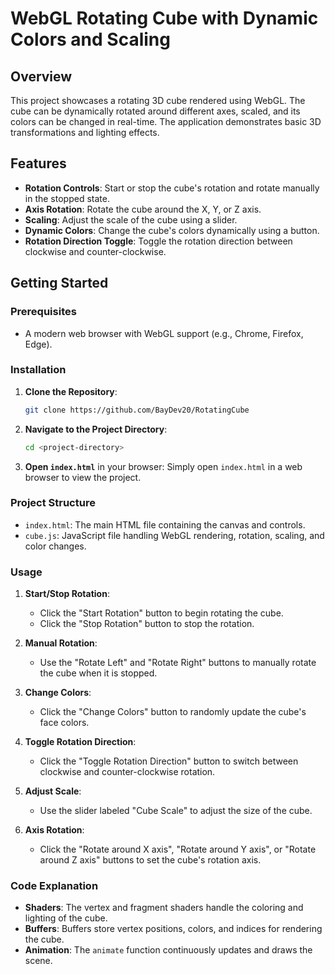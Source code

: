 # WebGL Rotating Cube with Dynamic Colors and Scaling

## Overview

This project showcases a rotating 3D cube rendered using WebGL. The cube can be dynamically rotated around different axes, scaled, and its colors can be changed in real-time. The application demonstrates basic 3D transformations and lighting effects.

## Features

- **Rotation Controls**: Start or stop the cube's rotation and rotate manually in the stopped state.
- **Axis Rotation**: Rotate the cube around the X, Y, or Z axis.
- **Scaling**: Adjust the scale of the cube using a slider.
- **Dynamic Colors**: Change the cube's colors dynamically using a button.
- **Rotation Direction Toggle**: Toggle the rotation direction between clockwise and counter-clockwise.

## Getting Started

### Prerequisites

- A modern web browser with WebGL support (e.g., Chrome, Firefox, Edge).

### Installation

1. **Clone the Repository**:
    ```bash
    git clone https://github.com/BayDev20/RotatingCube
    ```
2. **Navigate to the Project Directory**:
    ```bash
    cd <project-directory>
    ```

3. **Open `index.html`** in your browser:
    Simply open `index.html` in a web browser to view the project.

### Project Structure

- `index.html`: The main HTML file containing the canvas and controls.
- `cube.js`: JavaScript file handling WebGL rendering, rotation, scaling, and color changes.

### Usage

1. **Start/Stop Rotation**:
   - Click the "Start Rotation" button to begin rotating the cube.
   - Click the "Stop Rotation" button to stop the rotation.

2. **Manual Rotation**:
   - Use the "Rotate Left" and "Rotate Right" buttons to manually rotate the cube when it is stopped.

3. **Change Colors**:
   - Click the "Change Colors" button to randomly update the cube's face colors.

4. **Toggle Rotation Direction**:
   - Click the "Toggle Rotation Direction" button to switch between clockwise and counter-clockwise rotation.

5. **Adjust Scale**:
   - Use the slider labeled "Cube Scale" to adjust the size of the cube.

6. **Axis Rotation**:
   - Click the "Rotate around X axis", "Rotate around Y axis", or "Rotate around Z axis" buttons to set the cube's rotation axis.

### Code Explanation

- **Shaders**: The vertex and fragment shaders handle the coloring and lighting of the cube.
- **Buffers**: Buffers store vertex positions, colors, and indices for rendering the cube.
- **Animation**: The `animate` function continuously updates and draws the scene.
